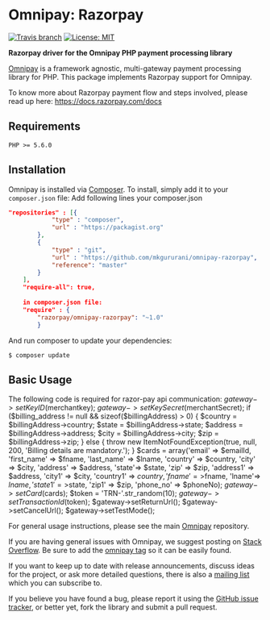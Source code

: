 # Omnipay: Razorpay

[![Travis branch](https://travis-ci.org/razorpay/omnipay-razorpay.svg?branch=master)]()
[![License: MIT](https://img.shields.io/badge/License-MIT-yellow.svg)](https://opensource.org/licenses/MIT)
<!-- [![Packagist](https://img.shields.io/packagist/v/symfony/symfony.svg)]() -->

**Razorpay driver for the Omnipay PHP payment processing library**

[Omnipay](https://github.com/thephpleague/omnipay) is a framework agnostic, multi-gateway payment
processing library for PHP. This package implements Razorpay support for Omnipay.

To know more about Razorpay payment flow and steps involved, please read up here:
<https://docs.razorpay.com/docs>

## Requirements
`PHP >= 5.6.0`

## Installation

Omnipay is installed via [Composer](http://getcomposer.org/). To install, simply add it
to your `composer.json` file: Add following lines your composer.json

```json
"repositories" : [{
			"type" : "composer",
			"url" : "https://packagist.org"
		},
		{
			"type" : "git",
			"url" : "https://github.com/mkgururani/omnipay-razorpay",
			"reference": "master"
		}
	],
	"require-all": true,
	
	in composer.json file: 
	"require" : {
		"razorpay/omnipay-razorpay": "~1.0"
		}
```

And run composer to update your dependencies:

	$ composer update

## Basic Usage

The following code is required for razor-pay api communication:
 $gateway->setKeyID($merchantkey);
		    $gateway->setKeySecret($merchantSecret);
		    if ($billing_address != null && sizeof($billingAddress) > 0) {
		        $country = $billingAddress->country;
		        $state = $billingAddress->state;
		        $address = $billingAddress->address;
		        $city = $billingAddress->city;
		        $zip = $billingAddress->zip;
		    } else {
		        throw new ItemNotFoundException(true, null, 200, 'Billing details are mandatory.');
		    }
		    $cards = array('email' => $emailId, 'first_name' => $fname, 'last_name' => $lname, 'country' => $country,
		        'city' => $city, 'address' => $address, 'state'=> $state, 'zip' => $zip, 'address1' => $address, 'city1' => $city,
		        'country1' => $country, 'fname'=>$fname, 'lname'=> $lname, 'state1'=>$state, 'zip1' => $zip, 'phone_no' => $phoneNo);
		    $gateway->setCard($cards);
		    $token = 'TRN-'.str_random(10);
		    $gateway->setTransactionId($token);
		    $gateway->setReturnUrl(<YOUR-URL>);
		    $gateway->setCancelUrl(<YOUR-URL>);
		    $gateway->setTestMode(<MODE-OF-YOUR-PAYMENT>);

For general usage instructions, please see the main [Omnipay](https://github.com/thephpleague/omnipay)
repository.


If you are having general issues with Omnipay, we suggest posting on
[Stack Overflow](http://stackoverflow.com/). Be sure to add the
[omnipay tag](http://stackoverflow.com/questions/tagged/omnipay) so it can be easily found.

If you want to keep up to date with release announcements, discuss ideas for the project,
or ask more detailed questions, there is also a [mailing list](https://groups.google.com/forum/#!forum/omnipay) which
you can subscribe to.

If you believe you have found a bug, please report it using the [GitHub issue tracker](https://github.com/razorpay/omnipay-razorpay),
or better yet, fork the library and submit a pull request.

